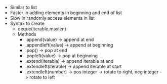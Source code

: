 - Similar to list 
- Faster in adding elements in beginning and end of list 
- Slow in randomly access elements in list
- Syntax to create 
    - deque(iterable,maxlen)
    - Methods
        - <dequeobject>.append(value)  -> append at end 
        - <dequeobject>.appendleft(value)  -> append at beginning
        - <dequeobject>.pop()  -> pop at end 
        - <dequeobject>.popleft(value)  -> pop at beginning       
        - <dequeobject>.extend(iterable)  -> append iterable at end
        - <dequeobject>.extendleft(iterable)  -> append iterable at start
        - <dequeobject>.extendleft(number) -> pos integer -> rotate to right, neg integer -> rotate to left